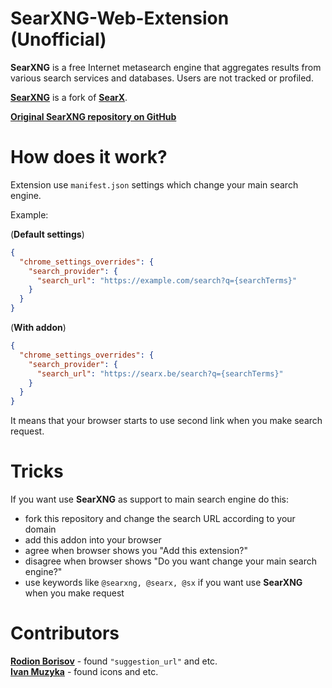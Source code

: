 # SearXNG-Web-Extension (Unofficial)
**SearXNG** is a free Internet metasearch engine that aggregates results from various search services and databases. Users are not tracked or profiled.

[**SearXNG**](https://github.com/searxng/searxng) is a fork of [**SearX**](https://github.com/searx/searx).

[**Original SearXNG repository on GitHub**](https://github.com/searxng/searxng)

# How does it work?
Extension use `manifest.json` settings which change your main search engine.

Example:

(**Default settings**)
```json
{
  "chrome_settings_overrides": {
    "search_provider": {
      "search_url": "https://example.com/search?q={searchTerms}"
    }
  }
}
```

(**With addon**)
```json
{
  "chrome_settings_overrides": {
    "search_provider": {
      "search_url": "https://searx.be/search?q={searchTerms}"
    }
  }
}
```

It means that your browser starts to use second link when you make search request.

# Tricks
If you want use **SearXNG** as support to main search engine do this:
- fork this repository and change the search URL according to your domain
- add this addon into your browser
- agree when browser shows you "Add this extension?"
- disagree when browser shows "Do you want change your main search engine?"
- use keywords like `@searxng, @searx, @sx` if you want use **SearXNG** when you make request

# Contributors
[**Rodion Borisov**](https://github.com/vintprox) - found `"suggestion_url"` and etc.  
[**Ivan Muzyka**](https://github.com/SeryiBaran) - found icons and etc.
